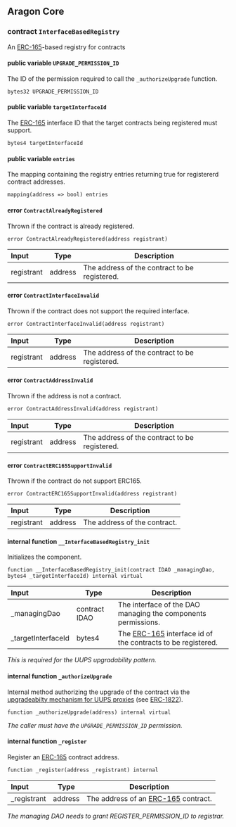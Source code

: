 ## Aragon Core

###  contract `InterfaceBasedRegistry`

An [ERC-165](https://eips.ethereum.org/EIPS/eip-165)-based registry for contracts

#### public variable `UPGRADE_PERMISSION_ID`

The ID of the permission required to call the `_authorizeUpgrade` function.

```solidity
bytes32 UPGRADE_PERMISSION_ID 
```

#### public variable `targetInterfaceId`

The [ERC-165](https://eips.ethereum.org/EIPS/eip-165) interface ID that the target contracts being registered must support.

```solidity
bytes4 targetInterfaceId 
```

#### public variable `entries`

The mapping containing the registry entries returning true for registererd contract addresses.

```solidity
mapping(address => bool) entries 
```

####  error `ContractAlreadyRegistered`

Thrown if the contract is already registered.

```solidity
error ContractAlreadyRegistered(address registrant) 
```

| Input | Type | Description |
|:----- | ---- | ----------- |
| registrant | address | The address of the contract to be registered. |

####  error `ContractInterfaceInvalid`

Thrown if the contract does not support the required interface.

```solidity
error ContractInterfaceInvalid(address registrant) 
```

| Input | Type | Description |
|:----- | ---- | ----------- |
| registrant | address | The address of the contract to be registered. |

####  error `ContractAddressInvalid`

Thrown if the address is not a contract.

```solidity
error ContractAddressInvalid(address registrant) 
```

| Input | Type | Description |
|:----- | ---- | ----------- |
| registrant | address | The address of the contract to be registered. |

####  error `ContractERC165SupportInvalid`

Thrown if the contract do not support ERC165.

```solidity
error ContractERC165SupportInvalid(address registrant) 
```

| Input | Type | Description |
|:----- | ---- | ----------- |
| registrant | address | The address of the contract. |

#### internal function `__InterfaceBasedRegistry_init`

Initializes the component.

```solidity
function __InterfaceBasedRegistry_init(contract IDAO _managingDao, bytes4 _targetInterfaceId) internal virtual 
```

| Input | Type | Description |
|:----- | ---- | ----------- |
| _managingDao | contract IDAO | The interface of the DAO managing the components permissions. |
| _targetInterfaceId | bytes4 | The [ERC-165](https://eips.ethereum.org/EIPS/eip-165) interface id of the contracts to be registered. |

*This is required for the UUPS upgradability pattern.*

#### internal function `_authorizeUpgrade`

Internal method authorizing the upgrade of the contract via the [upgradeabilty mechanism for UUPS proxies](https://docs.openzeppelin.com/contracts/4.x/api/proxy#UUPSUpgradeable) (see [ERC-1822](https://eips.ethereum.org/EIPS/eip-1822)).

```solidity
function _authorizeUpgrade(address) internal virtual 
```

*The caller must have the `UPGRADE_PERMISSION_ID` permission.*

#### internal function `_register`

Register an [ERC-165](https://eips.ethereum.org/EIPS/eip-165) contract address.

```solidity
function _register(address _registrant) internal 
```

| Input | Type | Description |
|:----- | ---- | ----------- |
| _registrant | address | The address of an [ERC-165](https://eips.ethereum.org/EIPS/eip-165) contract. |

*The managing DAO needs to grant REGISTER_PERMISSION_ID to registrar.*

